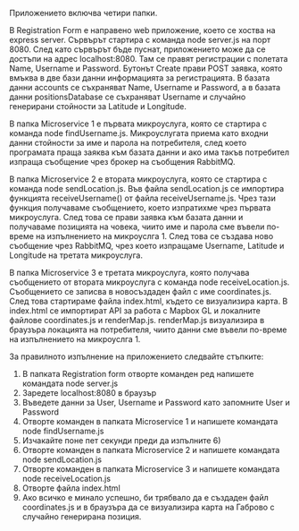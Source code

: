 Приложението включва четири папки. 

В Registration Form е направено web приложение, което се хоства на express server. Сървърът стартира с команда node server.js на порт 8080. След като сървърът бъде пуснат, приложението може да се достъпи на адрес localhost:8080. Там се правят регистрации с полетата Name, Username и Password. Бутонът Create прави POST заявка, която вмъква в две бази данни информацията за регистрацията. В базата данни accounts се съхраняват Name, Username и Password, а в базата данни positionsDatabase се съхраняват Username и случайно генерирани стойности за Latitude и Longitude.

В папка Microservice 1 e първата микроуслуга, която се стартира с команда node findUsername.js. Микроуслугата приема като входни данни стойности за име и парола на потребителя, след което програмата праща заяква към базата данни и ако има такъв потребител изпраща съобщение чрез брокер на съобщения RabbitMQ.

В папка Microservice 2 е втората микроуслуга, която се стартира с команда node sendLocation.js. Във файла sendLocation.js се импортира функцията receiveUsername() от файла receiveUsername.js. Чрез тази функция получаваме съобщението, което изпратихме чрез първата микроуслуга. След това се прави заявка към базата данни и получаваме позицията на човека, чиито име и парола сме въвели по-време на изпълнението на микроуслга 1. След това се създава ново съобщение чрез RabbitMQ, чрез което изпращаме Username, Latitude и Longitude на третата микроуслуга.

В папка Microservice 3 е третата микроуслуга, която получава съобщението от втората микроуслуга с команда node receiveLocation.js. Съобщението се записва в новосъздаден файл с име coordinates.js. След това стартираме файла index.html, където се визуализира карта. В index.html се импортират API за работа с Мapbox GL и локалните файлове coordinates.js и renderMap.js. renderMap.js визуализира в браузъра локацията на потребителя, чиито данни сме въвели по-време на изпълнението на микроуслга 1.

За правилното изпълнение на приложението следвайте стъпките:
1) В папката Registration form отворте команден ред напишете командата node server.js
2) Заредете localhost:8080 в браузър
3) Въведете данни за User, Username и Password като запомните User и Password
4) Oтворте команден в папката Microservice 1 и напишете командата node findUsername.js
5) Изчакайте поне пет секунди преди да изпълните 6)
6) Oтворте команден в папката Microservice 2 и напишете командата node sendLocation.js
7) Oтворте команден в папката Microservice 3 и напишете командата node receiveLocation.js
8) Отворте файла index.html
9) Ако всичко е минало успешно, би трябвало да е създаден файл coordinates.js и в браузъра да се визуализира карта на Габрово с случайно генерирана позиция.
